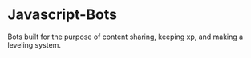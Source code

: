 # Javascript-Bots
Bots built for the purpose of content sharing, keeping xp, and making a leveling system. 
